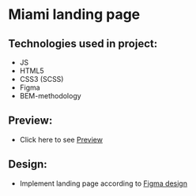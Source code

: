 # Miami landing page

## Technologies used in project:

- JS
- HTML5
- CSS3 (SCSS)
- Figma
- BEM-methodology

## Preview:

- Click here to see [Preview](https://skachkov23.github.io/Miami-Landing-page/)

## Design:
- Implement landing page according to [Figma design](https://www.figma.com/file/nHz8bflIwJaWP3P99vKTH5/miami_home_new?node-id=16033%3A3)
